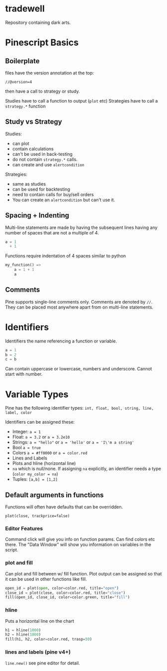 # tradewell

Repository containing dark arts.

# Pinescript Basics

## Boilerplate
files have the version annotation at the top:

`//@version=4`

then have a call to strategy or study.

Studies have to call a function to output (`plot` etc)
Strategies have to call a `strategy.*` function 

## Study vs Strategy

Studies:
- can plot
- contain calculations
- can't be used in back-testing
- do not contain `strategy.*` calls.
- can create and use `alertcondition`

Strategies:
- same as studies
- can be used for backtesting
- need to contain calls for buy/sell orders
- You can create an `alertcondition` but can't use it.

## Spacing + Indenting

Multi-line statements are made by having the subsequent lines having any number of spaces that are not a multiple of 4.

```python
a = 1
  + 1
```

Functions require indentation of 4 spaces similar to python

```python
my_function() => 
    a = 1 + 1
    a

```

## Comments 
Pine supports single-line comments only.
Comments are denoted by `//`. They can be placed most anywhere apart from on multi-line statements.

# Identifiers
Identifiers the name referencing a function or variable.

```python
a = 1
b = 2
c = b
```

Can contain uppercase or lowercase, numbers and underscore. Cannot start with number. 

# Variable Types
Pine has the following identifier types:
`int, float, bool, string, line, label, color`

Identifiers can be assigned these:
- Integer: `a = 1`
- Float: `a = 3.2` or `a = 3.2e10`
- Strings: `a = "hello"` or `a = 'hello'` or `a = 'I\'m a string'`
- Bool `a = true`
- Colors `a = #ff0000` or `a = color.red`
- Lines and Labels
- Plots and hline (horizontal line)
- `na` which is null/none. If assigning `na` explicitly, an identifier needs a type (`color my_color = na`) 
- Tuples: `[a,b] = [1,2]`

## Default arguments in functions
Functions will often have defaults that can be overridden.

`plot(close, trackprice=false)`

### Editor Features
Command click will give you info on function params. Can find colors etc there.
The "Data Window" will show you information on variables in the script.

### plot and fill
Can plot and fill between w/ fill function.
Plot output can be assigned so that it can be used in other functions like fill.

```python
open_id = plot(open, color=color.red, title="open")
close_id = plot(close, color=color.red, title="close")
fill(open_id, close_id, color=color.green, title="fill")
```

### hline
Puts a horizontal line on the chart

```python
h1 = hline(1000)
h2 = hline(1000)
fill(h1, h2, color=color.red, trasp=50)
```

### lines and labels (pine v4+)
`line.new()` see pine editor for detail.

